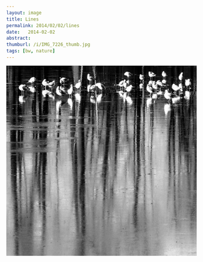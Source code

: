 ```yaml
---
layout: image
title: Lines
permalink: 2014/02/02/lines
date:   2014-02-02
abstract: 
thumburl: /i/IMG_7226_thumb.jpg
tags: [bw, nature]
---
```

![](/i/IMG_7226.jpg)

